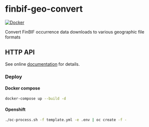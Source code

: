 # finbif-geo-convert

[![Docker](https://github.com/luomus/finbif-geo-convert/actions/workflows/docker-publish.yml/badge.svg)](https://github.com/luomus/finbif-geo-convert/actions/workflows/docker-publish.yml)

Convert FinBIF occurrence data downloads to various geographic file formats

## HTTP API

See online [documentation](https://fgc.laji.fi) for details.

### Deploy

#### Docker compose

```bash
docker-compose up --build -d
```

#### Openshift

```bash
./oc-process.sh -f template.yml -e .env | oc create -f -
```
